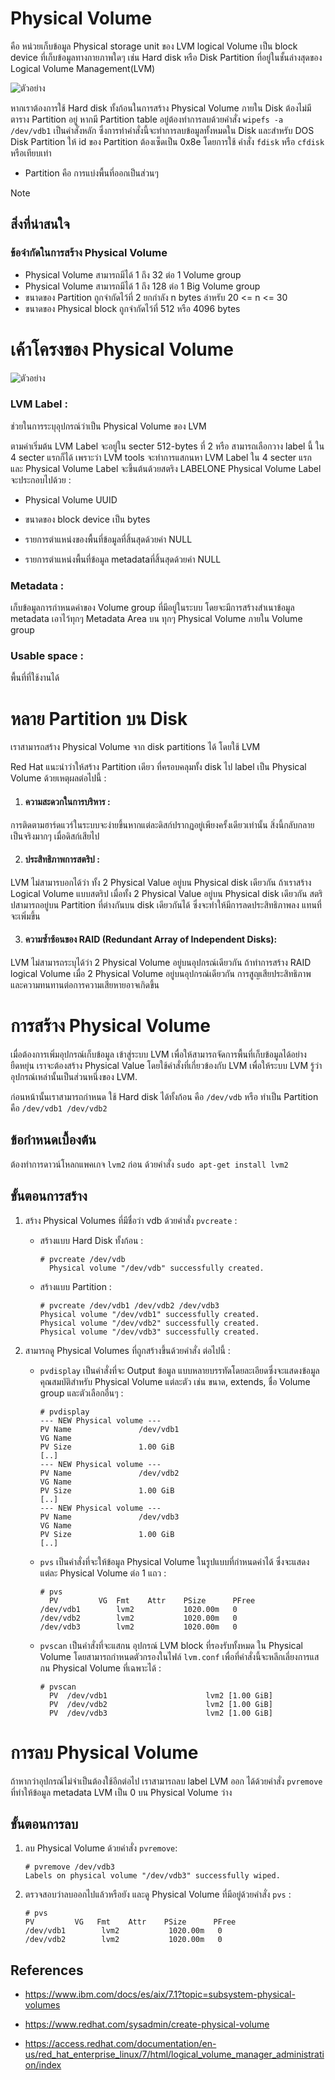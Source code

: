 # Physical Volume

คือ หน่วยเก็บข้อมูล Physical storage unit ของ LVM logical Volume  เป็น block device ที่เก็บข้อมูลทางกายภาพใดๆ เช่น Hard disk หรือ Disk Partition ที่อยู่ในชั้นล่างสุดของ Logical Volume Management(LVM)

![ตัวอย่าง](https://cdn.thegeekdiary.com/wp-content/uploads/2014/10/LVM-basic-structure.png)

หากเราต้องการใช้ Hard disk ทั้งก้อนในการสร้าง Physical Volume ภายใน Disk ต้องไม่มีตาราง Partition อยู่ หากมี Partition table อยู่ต้องทำการลบด้วยคำสั่ง `wipefs -a /dev/vdb1` เป็นคำสั่งหลัก ซึ่งการทำคำสั่งนี้จะทำการลบข้อมูลทั้งหมดใน Disk และสำหรับ DOS Disk Partition ให้ id ของ Partition ต้องเซ็ดเป็น 0x8e โดยการใช้ คำสั่ง `fdisk` หรือ `cfdisk` หรือเทียบเท่า 

-  Partition คือ การแบ่งพื้นที่ออกเป็นส่วนๆ

>[!NOTE]
> ## สิ่งที่น่าสนใจ
>
> ### ข้อจำกัดในการสร้าง Physical Volume
>
> - Physical Volume สามารถมีได้ 1 ถึง 32 ต่อ 1 Volume group
> - Physical Volume สามารถมีได้ 1 ถึง 128 ต่อ 1 Big Volume group
> - ขนาดของ Partition ถูกจำกัดไว้ที่ 2 ยกกำลัง n bytes ลำหรับ 20 <= n <= 30
> - ขนาดของ Physical block ถูกจำกัดไว้ที่ 512 หรือ 4096 bytes

# เค้าโครงของ Physical Volume

![ตัวอย่าง](https://access.redhat.com/webassets/avalon/d/Red_Hat_Enterprise_Linux-9-Configuring_and_managing_logical_volumes-en-US/images/8a27e9aae1f828bbdd43c54090d5ab15/physical-volume-layout.png)

### LVM Label : 

ช่วยในการระบุอุปกรณ์ว่าเป็น Physical Volume ของ LVM 

ตามค่าเริ่มต้น LVM Label จะอยู่ใน secter 512-bytes ที่ 2 หรือ สามารถเลือกวาง label นี้ ใน 4 secter แรกก็ได้ เพราะว่า LVM tools จะทำการแสกนหา LVM Label ใน 4 secter แรก และ Physical Volume Label จะขึ้นต้นด้วยสตริง LABELONE
  Physical Volume Label จะประกอบไปด้วย :

- Physical Volume UUID

- ขนาดของ block device เป็น bytes

- รายการตำแหน่งของพื้นที่ข้อมูลที่สิ้นสุดด้วยค่า NULL

- รายการตำแหน่งพื้นที่ข้อมูล metadataที่สิ้นสุดด้วยค่า NULL

### Metadata : 

เก็บข้อมูลการกำหนดค่าของ Volume group ที่มีอยู่ในระบบ โดยจะมีการสร้างสำเนาข้อมูล metadata เอาไว้ทุกๆ Metadata Area บน ทุกๆ Physical Volume ภายใน Volume group

### Usable space : 

พื้นที่ที่ใช้งานได้

# หลาย Partition บน Disk

เราสามารถสร้าง Physical Volume จาก disk partitions ได้ โดยใช้ LVM

Red Hat แนะนำว่าให้สร้าง Partition เดียว ที่ครอบคลุมทั้ง disk ไป label  เป็น Physical Volume ด้วยเหตุผลต่อไปนี้ :

  1. #### ความสะดวกในการบริหาร :
      
การติดตามฮาร์ดแวร์ในระบบจะง่ายขึ้นหากแต่ละดิสก์ปรากฏอยู่เพียงครั้งเดียวเท่านั้น  สิ่งนี้กลับกลายเป็นจริงมากๆ เมื่อดิสก์เสียไป

  2. #### ประสิทธิภาพการสตริป :
  LVM ไม่สามารบอกได้ว่า ทั้ง 2 Physical Value อยู่บน Physical disk เดียวกัน ถ้าเราสร้าง Logical Volume แบบสตริป เมื่อทั้ง 2 Physical Value อยู่บน Physical disk เดียวกัน สตริปสามารถอยู่บน Partition ที่ต่างกันบน disk เดียวกันได้ ซึ่งจะทำให้มีการลดประสิทธิภาพลง แทนที่จะเพิ่มขึ้น

  3. #### ความซ้ำซ้อนของ RAID (Redundant Array of Independent Disks):

  LVM ไม่สามารถระบุได้ว่า 2 Physical Volume อยู่บนอุปกรณ์เดียวกัน ถ้าทำการสร้าง RAID logical Volume เมื่อ 2 Physical Volume อยู่บนอุปกรณ์เดียวกัน การสูญเสียประสิทธิภาพ และความทนทานต่อการความเสียหายอาจเกิดขึ้น

# การสร้าง Physical Volume

เมื่อต้องการเพิ่มอุปกรณ์เก็บข้อมูล เข้าสู่ระบบ LVM เพื่อให้สามารถจัดการพื้นที่เก็บข้อมูลได้อย่างยืดหยุ่น เราจะต้องสร้าง Physical Value โดยใช้คำสั่งที่เกี่ยวข้องกับ LVM เพื่อให้ระบบ LVM รู้ว่าอุปกรณ์เหล่านั้นเป็นส่วนหนึ่งของ LVM.

ก่อนหน้านั้นเราสามารถกำหนด ใช้ Hard disk ได้ทั้งก้อน คือ `/dev/vdb` หรือ ทำเป็น Partition คือ `/dev/vdb1 /dev/vdb2`

## ข้อกำหนดเบื้องต้น
ต้องทำการดาวน์โหลกแพคเกจ `lvm2` ก่อน ด้วยคำสั่ง `sudo apt-get install lvm2`

## ขั้นตอนการสร้าง

1. สร้าง Physical Volumes ที่มีชื่อว่า vdb ด้วยคำสั่ง `pvcreate` :

    - สร้างแบบ Hard Disk ทั้งก้อน : 
    
        ```
        # pvcreate /dev/vdb
          Physical volume "/dev/vdb" successfully created.
        ```

    - สร้างแบบ Partition :

        ```
        # pvcreate /dev/vdb1 /dev/vdb2 /dev/vdb3
        Physical volume "/dev/vdb1" successfully created.
        Physical volume "/dev/vdb2" successfully created.
        Physical volume "/dev/vdb3" successfully created.
        ```
2. สามารถดู Physical Volumes ที่ถูกสร้างขึ้นด้วยคำสั่ง ต่อไปนี้ :

    - `pvdisplay` เป็นคำสั่งที่จะ Output ข้อมูล           แบบหลายบรรทัดโดยละเอียดซึ่งจะแสดงข้อมูลคุณสมบัติสำหรับ Physical Volume แต่ละตัว เช่น ขนาด, extends, ชื่อ Volume group และตัวเลือกอื่นๆ :

        ```
        # pvdisplay
        --- NEW Physical volume ---
        PV Name               /dev/vdb1
        VG Name
        PV Size               1.00 GiB
        [..]
        --- NEW Physical volume ---
        PV Name               /dev/vdb2
        VG Name
        PV Size               1.00 GiB
        [..]
        --- NEW Physical volume ---
        PV Name               /dev/vdb3
        VG Name
        PV Size               1.00 GiB
        [..]
        ```

    - `pvs` เป็นคำสั่งที่จะให้ข้อมูล Physical Volume ในรูปแบบที่กำหนดค่าได้ ซึ่งจะแสดงแต่ละ Physical Volume ต่อ 1 แถว : 

        ```
        # pvs
          PV         VG  Fmt    Attr    PSize      PFree
        /dev/vdb1        lvm2           1020.00m   0
        /dev/vdb2        lvm2           1020.00m   0
        /dev/vdb3        lvm2           1020.00m   0
        ```
    - `pvscan` เป็นคำสั่งที่จะแสกน อุปกรณ์ LVM block ที่รองรับทั้งหมด ใน Physical Volume โดยสามารถกำหนดตัวกรองในไฟล์ `lvm.conf` เพื่อที่คำสั่งนี้จะหลีกเลี่ยงการแสกน Physical Volume ที่เฉพาะได้ :

        ```
        # pvscan
          PV  /dev/vdb1                      lvm2 [1.00 GiB]
          PV  /dev/vdb2                      lvm2 [1.00 GiB]
          PV  /dev/vdb3                      lvm2 [1.00 GiB]
        ```
# การลบ Physical Volume

ถ้าหากว่าอุปกรณ์ไม่จำเป็นต้องใช้อีกต่อไป เราสามารถลบ label LVM ออก ได้ด้วยคำสั่ง `pvremove` ที่ทำให้ข้อมูล metadata LVM เป็น 0 บน Physical Volume ว่าง

## ขั้นตอนการลบ

1. ลบ Physical Volume ด้วยคำสั่ง `pvremove`:

   ```
   # pvremove /dev/vdb3
   Labels on physical volume "/dev/vdb3" successfully wiped.
   ```

2. ตรวจสอบว่าลบออกไปแล้วหรือยัง และดู Physical Volume ที่มีอยู่ด้วยคำสั่ง `pvs` :

   ```
   # pvs
   PV         VG   Fmt    Attr    PSize      PFree
   /dev/vdb1  	    lvm2           1020.00m   0
   /dev/vdb2  	    lvm2           1020.00m   0
   ```


## References

- https://www.ibm.com/docs/es/aix/7.1?topic=subsystem-physical-volumes

- https://www.redhat.com/sysadmin/create-physical-volume

- https://access.redhat.com/documentation/en-us/red_hat_enterprise_linux/7/html/logical_volume_manager_administration/index
